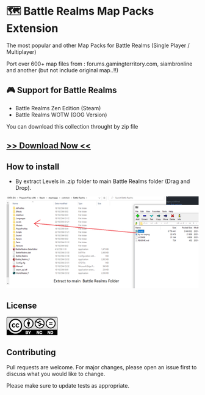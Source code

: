 # 🗺 Battle Realms Map Packs Extension 

 The most popular and other Map Packs for Battle Realms (Single Player / Multiplayer)
 
 Port over 600+ map files from : forums.gamingterritory.com, siambronline and another (but not include original map..!!)

## 🎮 Support for Battle Realms 

- Battle Realms Zen Edition (Steam)
- Battle Realms WOTW (GOG Version)

You can download this collection throught by zip file 

## [>> Download Now << ](https://github.com/KravitzMC/BattleRealmsMapPacks/archive/refs/heads/main.zip)

## How to install

- By extract Levels in .zip folder to main Battle Realms folder (Drag and Drop).

![](https://raw.githubusercontent.com/KravitzMC/BattleRealmsMapPacks/main/toturial.png)


## License 
[![License: CC BY-NC-ND 4.0](https://raw.githubusercontent.com/KravitzMC/BattleRealmsMapPacks/main/byncnd.png)](https://creativecommons.org/licenses/by-nc-nd/4.0/)

## Contributing
Pull requests are welcome. For major changes, please open an issue first to discuss what you would like to change.

Please make sure to update tests as appropriate.

